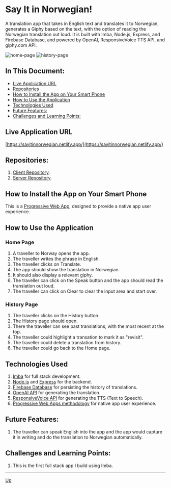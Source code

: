 # Say It in Norwegian!
A translation app that takes in English text and translates it to Norwegian, generates a Giphy based on the text, with the option of reading the Norwegian translation out loud. It is built with Imba, Node.js, Express, and Firebase Database, and powered by OpenAI, ResponsiveVoice TTS API, and giphy.com API. 

![home-page](images/home-page.png "Home Page")
![history-page](images/history-page.png "History Page")

## In This Document:
- [Live Application URL](#live-application-url)
- [Repositories](#repositories)
- [How to Install the App on Your Smart Phone](#how-to-install-the-app-on-your-smart-phone)
- [How to Use the Application](#how-to-use-the-application)
- [Technologies Used](#technologies-used)
- [Future Features:](#future-features)
- [Challenges and Learning Points:](#challenges-and-learning-points)

## Live Application URL
[https://sayitinnorwegian.netlify.app/](https://sayitinnorwegian.netlify.app/)

## Repositories:
1. [Client Repository](https://github.com/shantdashjian/say-it-in-german-client).
2. [Server Repository](https://github.com/shantdashjian/say-it-in-german-server).
   
## How to Install the App on Your Smart Phone
This is a [Progressive Web App](https://developer.mozilla.org/en-US/docs/Web/Progressive_web_apps), designed to provide a native app user experience.

## How to Use the Application
### Home Page
1. A traveller to Norway opens the app.
2. The traveller writes the phrase in English.
3. The traveller clicks on Translate.
4. The app should show the translation in Norwegian.
5. It should also display a relevant giphy.
6. The traveller can click on the Speak button and the app should read the translation out loud.
7. The traveller can click on Clear to clear the input area and start over.
   
### History Page
1. The traveller clicks on the History button.
2. The History page should open.
3. There the traveller can see past translations, with the most recent at the top.
4. The traveller could highlight a transation to mark it as "revisit".
5. The traveller could delete a translation from history.
6. The traveller could go back to the Home page.


## Technologies Used
1. [Imba](https://imba.io/) for full stack development.
2. [Node.js](https://nodejs.org/en) and [Express](https://expressjs.com/) for the backend.
3. [Firebase Database](https://firebase.google.com/docs/database) for persisting the history of translations.
4. [OpenAI API](https://platform.openai.com/docs/introduction/overview) for generating the translation.
5. [ResponsiveVoice API](https://responsivevoice.org/) for generating the TTS (Text to Speech).
6. [Progressive Web Apps methodology](https://developer.mozilla.org/en-US/docs/Web/Progressive_web_apps) for native app user experience.

## Future Features:
1. The traveller can speak English into the app and the app would capture it in writing and do the translation to Norwegian automatically. 

## Challenges and Learning Points:
1. This is the first full stack app I build using Imba.

<hr>

[Up](README.md)
